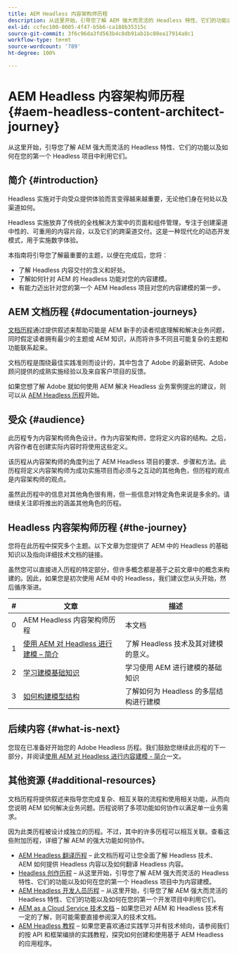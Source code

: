 ```yaml
---
title: AEM Headless 内容架构师历程
description: 从这里开始，引导您了解 AEM 强大而灵活的 Headless 特性、它们的功能以及如何在您的第一个 Headless 项目中为内容建模。
exl-id: ccfec100-8005-4f47-b5b6-ca188b35315c
source-git-commit: 3f6c96da3fd563b4c8db91ab1bc08ea17914a8c1
workflow-type: tm+mt
source-wordcount: '789'
ht-degree: 100%

---
```


# AEM Headless 内容架构师历程 {#aem-headless-content-architect-journey}

从这里开始，引导您了解 AEM 强大而灵活的 Headless 特性、它们的功能以及如何在您的第一个 Headless 项目中利用它们。

## 简介 {#introduction}

Headless 实施对于向受众提供体验而言变得越来越重要，无论他们身在何处以及渠道如何。

Headless 实施放弃了传统的全栈解决方案中的页面和组件管理，专注于创建渠道中性的、可重用的内容片段，以及它们的跨渠道交付。这是一种现代化的动态开发模式，用于实施数字体验。

本指南将引导您了解最重要的主题，以便在完成后，您将：

* 了解 Headless 内容交付的含义和好处。
* 了解如何针对 AEM 的 Headless 功能对您的内容建模。
* 有能力迈出针对您的第一个 AEM Headless 项目对您的内容建模的第一步。

## AEM 文档历程 {#documentation-journeys}

[文档历程](/help/journey-documentation/documentation-journeys.md)通过提供叙述来帮助可能是 AEM 新手的读者彻底理解和解决业务问题，同时假定读者拥有最少的主题或 AEM 知识，从而将许多不同且可能复杂的主题和功能联系起来。

文档历程是围绕最佳实践准则而设计的，其中包含了 Adobe 的最新研究、Adobe 顾问提供的成熟实施经验以及来自客户项目的反馈。

如果您想了解 Adobe 就如何使用 AEM 解决 Headless 业务案例提出的建议，则可以从 [AEM Headless 历程](/help/journey-documentation/documentation-journeys.md)开始。

## 受众 {#audience}

此历程专为内容架构师角色设计。作为内容架构师，您将定义内容的结构。之后，内容作者在创建实际内容时将使用这些定义。

该历程从内容架构师的角度列出了 AEM Headless 项目的要求、步骤和方法。此历程将定义内容架构师为成功实施项目而必须与之互动的其他角色，但历程的观点是内容架构师的观点。

虽然此历程中的信息对其他角色很有用，但一些信息对特定角色来说是多余的。请继续关注即将推出的涵盖其他角色的历程。

## Headless 内容架构师历程 {#the-journey}

您将在此历程中探究多个主题。以下文章为您提供了 AEM 中的 Headless 的基础知识以及指向详细技术文档的链接。

虽然您可以直接进入历程的特定部分，但许多概念都是基于之前文章中的概念来构建的。因此，如果您是初次使用 AEM 中的 Headless，我们建议您从头开始，然后循序渐进。

| # | 文章 | 描述 |
|---|---|---|
| 0 | AEM Headless 内容架构师历程 | 本文档 |
| 1 | [使用 AEM 对 Headless 进行建模 – 简介](introduction.md) | 了解 Headless 技术及其对建模的意义。 |
| 2 | [学习建模基础知识](basics.md) | 学习使用 AEM 进行建模的基础知识 |
| 3 | [如何构建模型结构](model-structure.md) | 了解如何为 Headless 的多层结构进行建模 |

## 后续内容 {#what-is-next}

您现在已准备好开始您的 Adobe Headless 历程。我们鼓励您继续此历程的下一部分，并阅读[使用 AEM 对 Headless 进行内容建模 - 简介](introduction.md)一文。

## 其他资源 {#additional-resources}

文档历程将提供叙述来指导您完成复杂、相互关联的流程和使用相关功能，从而向您说明 AEM 如何解决业务问题。历程说明了多项功能如何协作以满足单一业务需求。

因为此类历程被设计成独立的历程。不过，其中的许多历程可以相互关联。查看这些附加历程，详细了解 AEM 的强大功能如何协作。

* [AEM Headless 翻译历程](/help/journey-headless/translation/overview.md) – 此文档历程可让您全面了解 Headless 技术、AEM 如何提供 Headless 内容以及如何翻译 Headless 内容。
* [Headless 创作历程](/help/journey-headless/author/overview.md) – 从这里开始，引导您了解 AEM 强大而灵活的 Headless 特性、它们的功能以及如何在您的第一个 Headless 项目中为内容建模。
* [AEM Headless 开发人员历程](/help/journey-headless/developer/overview.md) – 从这里开始，引导您了解 AEM 强大而灵活的 Headless 特性、它们的功能以及如何在您的第一个开发项目中利用它们。
* [AEM as a Cloud Service 技术文档](https://experienceleague.adobe.com/docs/experience-manager-cloud-service.html) – 如果您已对 AEM 和 Headless 技术有一定的了解，则可能需要直接参阅深入的技术文档。
* [AEM Headless 教程](https://experienceleague.adobe.com/docs/experience-manager-learn/getting-started-with-aem-headless/overview.html?lang=zh-Hans) – 如果您更喜欢通过实践学习并有技术倾向，请参阅我们的按 API 和框架编排的实践教程，探究如何创建和使用基于 AEM Headless 的应用程序。
